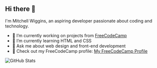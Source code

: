 ## Hi there 👋

I'm Mitchell Wiggins, an aspiring developer passionate about coding and technology.

- 🔭 I’m currently working on projects from [FreeCodeCamp](https://www.freecodecamp.org/)
- 🌱 I’m currently learning HTML and CSS
- 💬 Ask me about web design and front-end development
- 📂 Check out my FreeCodeCamp profile: [My FreeCodeCamp Profile](https://www.freecodecamp.org/fcc9d679acc-8c1b-4003-9cc3-afa9b82a4c7c)

![GitHub Stats](https://github-readme-stats.vercel.app/api?username=yourusername&show_icons=true&hide_title=true)
